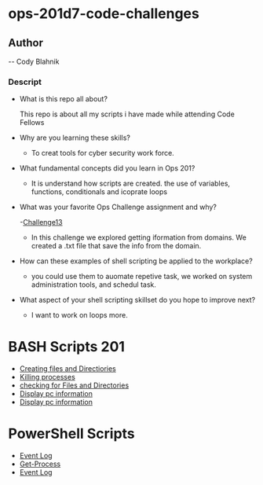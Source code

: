 # ops-201d7-code-challenges

## Author
-- Cody Blahnik
### Descript
* What is this repo all about?
    
    This repo is about all my scripts i have made while attending Code Fellows

* Why are you learning these skills?

   - To creat tools for cyber security work force.

* What fundamental concepts did you learn in Ops 201?

   - It is understand how scripts are created. the use of variables, functions, conditionals and icoprate loops

* What was your favorite Ops Challenge assignment and why?

    -[Challenge13](labclass13.sh)
   
   - In this challenge we explored getting iformation from domains. We created a .txt file that save the info from the domain.
* How can these examples of shell scripting be applied to the workplace?
    
    - you could use them to auomate repetive task, we worked on system administration tools, and schedul task.
  


* What aspect of your shell scripting skillset do you hope to improve next?

    - I want to work on loops more.

# BASH Scripts 201
- [Creating files and Directiories](Ops-Challenge-Class04.sh )
- [Killing processes](OpsChallengeClass05.sh )
- [checking for Files and Directories](OpsChallengeClass06.sh)
- [Display pc information](OpsChallengeClass07.sh)
- [Display pc information](OpsChallengeClass07.sh)

# PowerShell Scripts

- [Event Log](class9.bat)
- [Get-Process](class10.bat)
- [Event Log](class9.bat)